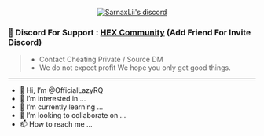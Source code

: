 
  <p align="center">
    <a href="https://discord.com/users/943374631644045363">
        <img title="Sarnax discord" alt="SarnaxLii's discord" src="https://discord.c99.nl/widget/theme-3/943374631644045363.png"/>
    </a>
</p>


### 💬 Discord For Support : [HEX Community](https://discord.com/users/943374631644045363) (Add Friend For Invite Discord)
> - Contact Cheating Private / Source DM 
> - We do not expect profit We hope you only get good things.
***




- 👋 Hi, I’m @OfficialLazyRQ
- 👀 I’m interested in ...
- 🌱 I’m currently learning ...
- 💞️ I’m looking to collaborate on ...
- 📫 How to reach me ...

<!---
OfficialLazyRQ/OfficialLazyRQ is a ✨ special ✨ repository because its `README.md` (this file) appears on your GitHub profile.
You can click the Preview link to take a look at your changes.
--->
